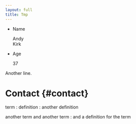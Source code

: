 ```yaml
---
layout: full
title: Tmp
---
```


* Name

  Andy  
  Kirk
  
* Age

  37

Another line.


Contact  {#contact}
=======

term
: definition
: another definition

another term
and another term
: and a definition for the term
